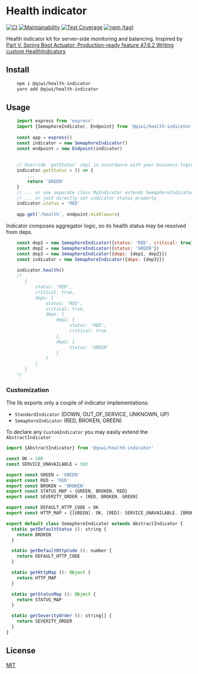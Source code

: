 # Health indicator

[![CI](https://github.com/qiwi/health-indicator/workflows/CI/badge.svg)](https://github.com/qiwi/health-indicator/actions)
[![Maintainability](https://api.codeclimate.com/v1/badges/92555c89dbb2ee348d0c/maintainability)](https://codeclimate.com/github/qiwi/health-indicator/maintainability)
[![Test Coverage](https://api.codeclimate.com/v1/badges/92555c89dbb2ee348d0c/test_coverage)](https://codeclimate.com/github/qiwi/health-indicator/test_coverage)
[![npm (tag)](https://img.shields.io/npm/v/@qiwi/health-indicator/latest.svg)](https://www.npmjs.com/package/@qiwi/health-indicator)

Health indicator kit for server-side monitoring and balancing.
Inspired by [Part V. Spring Boot Actuator: Production-ready feature 47.6.2 Writing custom HealthIndicators](https://docs.spring.io/spring-boot/docs/current/reference/html/production-ready-endpoints.html)

## Install
```bash
    npm i @qiwi/health-indicator
    yarn add @qiwi/health-indicator
```

## Usage
```javascript
    import express from 'express'
    import {SemaphoreIndicator, Endpoint} from '@qiwi/health-indicator'
    
    const app = express()
    const indicator = new SemaphoreIndicator()
    const endpoint = new Endpoint(indicator)
    
    
    // Override 'getStatus' impl in accordance with your business logic
    indicator.getStatus = () => {
        ...
        return 'GREEN'
    }
    // ... or use separate class MyIndicator extends SemaphoreIndicator {...}
    // ... or just directly set indicator status property
    indicator.status = 'RED'
    
    app.get('/health', endpoint.middleware)  
```

Indicator composes aggregator logic, so its health status may be resolved from deps.
```javascript
    const dep1 = new SemaphoreIndicator({status: 'RED', critical: true})
    const dep2 = new SemaphoreIndicator({status: 'GREEN'})
    const dep3 = new SemaphoreIndicator({deps: {dep1, dep2}})
    const indicator = new SemaphoreIndicator({deps: {dep3}})
    
    indicator.health()
    /*
       {
           status: 'RED',
           critical: true,
           deps: {
               status: 'RED',
               critical: true,
               deps: {
                   dep1: {
                        status: 'RED',
                        critical: true
                   },
                   dep2: {
                        status: 'GREEN'
                   }
               }
           }       
       }
    */
```

### Customization
The lib exports only a couple of indicator implementations: 
* `StandardIndicator` (DOWN, OUT_OF_SERVICE, UNKNOWN, UP)
* `SemaphoreIndicator` (RED, BROKEN, GREEN)

To declare any `CustomIndicator` you may easily extend the `AbstractIndicator`
```javascript
import {AbstractIndicator} from '@qiwi/health-indicator'

const OK = 200
const SERVICE_UNAVAILABLE = 503

export const GREEN = 'GREEN'
export const RED = 'RED'
export const BROKEN = 'BROKEN'
export const STATUS_MAP = {GREEN, BROKEN, RED}
export const SEVERITY_ORDER = [RED, BROKEN, GREEN]

export const DEFAULT_HTTP_CODE = OK
export const HTTP_MAP = {[GREEN]: OK, [RED]: SERVICE_UNAVAILABLE, [BROKEN]: SERVICE_UNAVAILABLE}

export default class SemaphoreIndicator extends AbstractIndicator {
  static getDefaultStatus (): string {
    return BROKEN
  }

  static getDefaultHttpCode (): number {
    return DEFAULT_HTTP_CODE
  }

  static getHttpMap (): Object {
    return HTTP_MAP
  }

  static getStatusMap (): Object {
    return STATUS_MAP
  }

  static getSeverityOrder (): string[] {
    return SEVERITY_ORDER
  }
}
```

## License
[MIT](./LICENSE)
